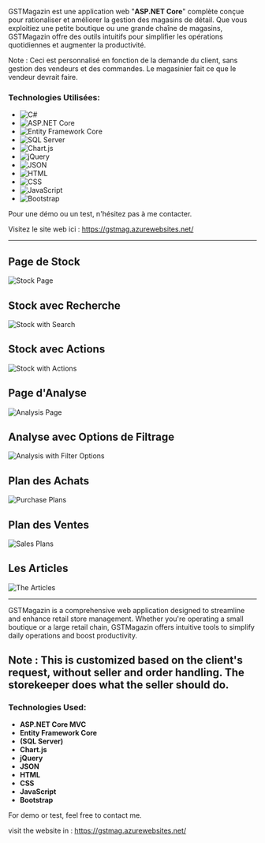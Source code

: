 
GSTMagazin est une application web "**ASP.NET Core**"  complète conçue pour rationaliser et améliorer la gestion des magasins de détail. Que vous exploitiez une petite boutique ou une grande chaîne de magasins, GSTMagazin offre des outils intuitifs pour simplifier les opérations quotidiennes et augmenter la productivité.  


Note : Ceci est personnalisé en fonction de la demande du client, sans gestion des vendeurs et des commandes. Le magasinier fait ce que le vendeur devrait faire.  

### Technologies Utilisées:


- ![C#](https://img.shields.io/badge/Language-C%23-239120.svg) 
- ![ASP.NET Core](https://img.shields.io/badge/Framework-ASP.NET%20Core-blue.svg) 
- ![Entity Framework Core](https://img.shields.io/badge/ORM-Entity%20Framework%20Core-green.svg) 
- ![SQL Server](https://img.shields.io/badge/Database-SQL%20Server-red.svg)  
- ![Chart.js](https://img.shields.io/badge/Visualization-Chart.js-orange.svg) 
- ![jQuery](https://img.shields.io/badge/Library-jQuery-lightgrey.svg) 
- ![JSON](https://img.shields.io/badge/Data-JSON-yellow.svg)   
- ![HTML](https://img.shields.io/badge/Markup-HTML-blue.svg) 
- ![CSS](https://img.shields.io/badge/Style-CSS-blueviolet.svg) 
- ![JavaScript](https://img.shields.io/badge/Language-JavaScript-yellowgreen.svg) 
- ![Bootstrap](https://img.shields.io/badge/Framework-Bootstrap-purple.svg) 




Pour une démo ou un test, n'hésitez pas à me contacter.

Visitez le site web ici : https://gstmag.azurewebsites.net/

-----------

## Page de Stock
![Stock Page](screnshots/Stock.png)

## Stock avec Recherche
![Stock with Search](screnshots/StockAvecChercherPar.png)

## Stock avec Actions
![Stock with Actions](screnshots/StockwithActions.png)

## Page d'Analyse
![Analysis Page](screnshots/Analyse.png)

## Analyse avec Options de Filtrage
![Analysis with Filter Options](screnshots/AnalyseFiltrageoptions.png)

## Plan des Achats
![Purchase Plans](screnshots/PlansAchats.png)

## Plan des Ventes
![Sales Plans](screnshots/plansventes.png)

## Les Articles
![The Articles](screnshots/LesArticles.png)

--------

GSTMagazin is a comprehensive web application designed to streamline and enhance retail store management. Whether you're operating a small boutique or a large retail chain, GSTMagazin offers intuitive tools to simplify daily operations and boost productivity.

## Note : This is customized based on the client's request, without seller and order handling. The storekeeper does what the seller should do. 


### Technologies Used:
- **ASP.NET Core MVC**
- **Entity Framework Core**
- **(SQL Server)**
- **Chart.js**
- **jQuery**
- **JSON**
- **HTML**
- **CSS**
- **JavaScript**
- **Bootstrap**

For demo or test, feel free to contact me.

 visit the  website in : https://gstmag.azurewebsites.net/


